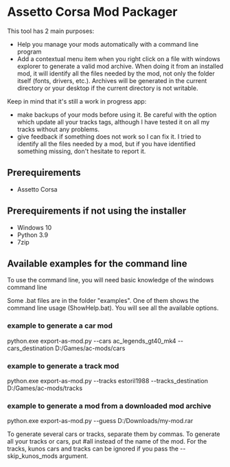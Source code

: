 # Assetto Corsa Mod Packager
This tool has 2 main purposes:
 * Help you manage your mods automatically with a command line program
 * Add a contextual menu item when you right click on a file with windows explorer to generate a valid mod archive. When doing it from an installed mod, it will identify all the files needed by the mod, not only the folder itself (fonts, drivers, etc.). Archives will be generated in the current directory or your desktop if the current directory is not writable.
 
Keep in mind that it's still a work in progress app:
 * make backups of your mods before using it. Be careful with the option which update all your tracks tags, although I have tested it on all my tracks without any problems.
 * give feedback if something does not work so I can fix it. I tried to identify all the files needed by a mod, but if you have identified something missing, don't hesitate to report it.

## Prerequirements
* Assetto Corsa

## Prerequirements if not using the installer
* Windows 10
* Python 3.9
* 7zip

## Available examples for the command line
To use the command line, you will need basic knowledge of the windows command line

Some .bat files are in the folder "examples". One of them shows the command line usage (ShowHelp.bat). You will see all the available options.

### example to generate a car mod
python.exe export-as-mod.py --cars ac_legends_gt40_mk4 --cars_destination D:/Games/ac-mods/cars

### example to generate a track mod
python.exe export-as-mod.py --tracks estoril1988 --tracks_destination D:/Games/ac-mods/tracks

### example to generate a mod from a downloaded mod archive
python.exe export-as-mod.py --guess D:/Downloads/my-mod.rar

To generate several cars or tracks, separate them by commas. To generate all your tracks or cars, put #all instead of the name of the mod. For the tracks, kunos cars and tracks can be ignored if you pass the  --skip_kunos_mods argument.
